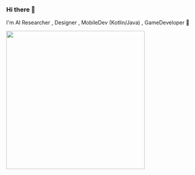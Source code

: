 ### Hi there 👋
I'm AI Researcher , Designer , MobileDev (Kotlin/Java) , GameDeveloper 🚀 

<!--
[![willianrod's wakatime stats](https://github-readme-stats.vercel.app/api/wakatime?username=mahdisml)](https://github.com/anuraghazra/github-readme-stats)
-->
<!--
[![Top Langs](https://github-readme-stats.vercel.app/api/top-langs/?username=mahdisml&exclude_repo=github-readme-stats,anuraghazra.github.io)](https://github.com/anuraghazra/github-readme-stats)
-->

<!--
**mahdisml/mahdisml** is a ✨ _special_ ✨ repository because its `README.md` (this file) appears on your GitHub profile.

Here are some ideas to get you started:

- 🔭 I’m currently working on ...
- 🌱 I’m currently learning ...
- 👯 I’m looking to collaborate on ...
- 🤔 I’m looking for help with ...
- 💬 Ask me about ...
- 📫 How to reach me: ...
- 😄 Pronouns: ...
- ⚡ Fun fact: ...
-->
<!--
<div style="display: inline">
  <img src="https://github-readme-stats.vercel.app/api/?username=mahdisml&count_private=true&theme=highcontrast&showicons=true&include_all_commits=true&hide_border=true" width="300">
-->
   <img src="https://github-readme-stats.vercel.app/api/top-langs/?username=mahdisml&layout=compact&theme=highcontrast&langs_count=10&hide_border=true" width="369"> 
<!--
   <img src="https://github-readme-streak-stats.herokuapp.com/?user=mahdisml&layout=compact&theme=highcontrast&langs_count=10&hide_border=true" width="500"/>
-->
</div>
